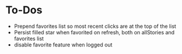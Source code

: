 # To-Dos

- Prepend favorites list so most recent clicks are at the top of the list
- Persist filled star when favorited on refresh, both on allStories and favorites list
- disable favorite feature when logged out